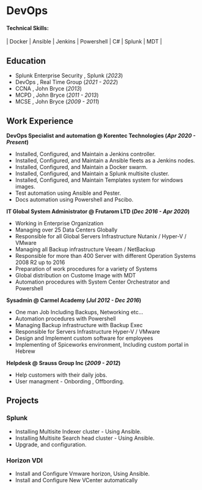 # DevOps

#### Technical Skills: 
| Docker | Ansible | Jenkins | Powershell | C# | Splunk | MDT |

## Education
- Splunk Enterprise Security , Splunk (_2023_)
- DevOps , Real Time Group (_2021 - 2022_)
- CCNA , John Bryce (_2013_)								       		
- MCPD , John Bryce (_2011 - 2013_)	 			        		
- MCSE , John Bryce (_2009 - 2011_)

## Work Experience
**DevOps Specialist and automation @ Korentec Technologies (_Apr 2020 - Present_)**
- Installed, Configured, and Maintain a Jenkins controller.
- Installed, Configured, and Maintain a Ansible fleets as a Jenkins nodes.
- Installed, Configured, and Maintain a Docker swarm.
- Installed, Configured, and Maintain a Splunk multisite cluster.
- Installed, Configured, and Maintain Templates system for windows images.
- Test automation using Ansible and Pester.
- Docs automation using Powershell and Pscibo.

**IT Global System Administrator @ Frutarom LTD (_Dec 2016 -  Apr 2020_)**
- Working in Enterprise Organization 
- Managing over 25 Data Centers Globally
- Responsible for all Global Servers Infrastructure Nutanix / Hyper-V / VMware 
- Managing all Backup infrastructure Veeam / NetBackup
- Responsible for more than 400 Server with different Operation Systems 2008 R2 up to 2016
- Preparation of work procedures for a variety of Systems 
- Global distribution on Custome Image with MDT
- Automation procedures with System Center Orchestrator and Powershell

**Sysadmin @ Carmel Academy (_Jul 2012 -  Dec 2016_)**
- One man Job Including Backups, Networking etc...
- Automation procedures with Powershell
- Managing Backup infrastructure with Backup Exec
- Responsible for Servers Infrastructure Hyper-V / VMware
- Design and Implement custom software for employees
- Implementing of Spiceworks environment, Including custom portal in Hebrew
  
**Helpdesk @ Srauss Group Inc (_2009 - 2012_)**
- Help customers with their daily jobs.
- User managment - Onbording , Offbording.

## Projects
### Splunk
- Installing Multisite Indexer cluster -  Using Ansible.
- Installing Multisite Search head cluster - Using Ansible.
-  Upgrade, and configuration.

### Horizon VDI
- Install and Configure Vmware horizon, Using Ansible.
- Install and Configure New VCenter automatically 
